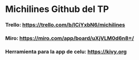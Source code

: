 # Michilines Github del TP
  
  ### Trello: https://trello.com/b/ICiYxbN6/michilines
  
  ### Miro:  https://miro.com/app/board/uXjVLM0d6n8=/
  
  ### Herramienta para la app de celu: https://kivy.org
